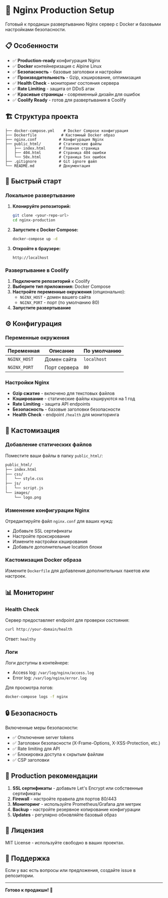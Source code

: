 # 🚀 Nginx Production Setup

Готовый к продакшн развертыванию Nginx сервер с Docker и базовыми настройками безопасности.

## 📋 Особенности

- ✅ **Production-ready** конфигурация Nginx
- ✅ **Docker** контейнеризация с Alpine Linux
- ✅ **Безопасность** - базовые заголовки и настройки
- ✅ **Производительность** - Gzip, кэширование, оптимизация
- ✅ **Health Check** - мониторинг состояния сервера
- ✅ **Rate Limiting** - защита от DDoS атак
- ✅ **Красивые страницы** - современный дизайн для ошибок
- ✅ **Coolify Ready** - готов для развертывания в Coolify

## 🏗️ Структура проекта

```
├── docker-compose.yml    # Docker Compose конфигурация
├── Dockerfile           # Кастомный Docker образ
├── nginx.conf          # Конфигурация Nginx
├── public_html/        # Статические файлы
│   ├── index.html      # Главная страница
│   ├── 404.html        # Страница 404 ошибки
│   └── 50x.html        # Страница 5xx ошибок
├── .gitignore          # Git ignore файл
└── README.md           # Документация
```

## 🚀 Быстрый старт

### Локальное развертывание

1. **Клонируйте репозиторий:**
   ```bash
   git clone <your-repo-url>
   cd nginx-production
   ```

2. **Запустите с Docker Compose:**
   ```bash
   docker-compose up -d
   ```

3. **Откройте в браузере:**
   ```
   http://localhost
   ```

### Развертывание в Coolify

1. **Подключите репозиторий** к Coolify
2. **Выберите тип приложения:** Docker Compose
3. **Настройте переменные окружения** (опционально):
   - `NGINX_HOST` - домен вашего сайта
   - `NGINX_PORT` - порт (по умолчанию 80)
4. **Запустите развертывание**

## ⚙️ Конфигурация

### Переменные окружения

| Переменная | Описание | По умолчанию |
|------------|----------|--------------|
| `NGINX_HOST` | Домен сайта | `localhost` |
| `NGINX_PORT` | Порт сервера | `80` |

### Настройки Nginx

- **Gzip сжатие** - включено для текстовых файлов
- **Кэширование** - статические файлы кэшируются на 1 год
- **Rate Limiting** - защита API endpoints
- **Безопасность** - базовые заголовки безопасности
- **Health Check** - endpoint `/health` для мониторинга

## 🔧 Кастомизация

### Добавление статических файлов

Поместите ваши файлы в папку `public_html/`:

```bash
public_html/
├── index.html
├── css/
│   └── style.css
├── js/
│   └── script.js
└── images/
    └── logo.png
```

### Изменение конфигурации Nginx

Отредактируйте файл `nginx.conf` для ваших нужд:

- Добавьте SSL сертификаты
- Настройте проксирование
- Измените настройки кэширования
- Добавьте дополнительные location блоки

### Кастомизация Docker образа

Измените `Dockerfile` для добавления дополнительных пакетов или настроек.

## 📊 Мониторинг

### Health Check

Сервер предоставляет endpoint для проверки состояния:

```bash
curl http://your-domain/health
```

Ответ: `healthy`

### Логи

Логи доступны в контейнере:
- Access log: `/var/log/nginx/access.log`
- Error log: `/var/log/nginx/error.log`

Для просмотра логов:
```bash
docker-compose logs -f nginx
```

## 🔒 Безопасность

Включенные меры безопасности:

- ✅ Отключение server tokens
- ✅ Заголовки безопасности (X-Frame-Options, X-XSS-Protection, etc.)
- ✅ Rate limiting для API
- ✅ Блокировка доступа к скрытым файлам
- ✅ CSP заголовки

## 🚀 Production рекомендации

1. **SSL сертификаты** - добавьте Let's Encrypt или собственные сертификаты
2. **Firewall** - настройте правила для портов 80/443
3. **Мониторинг** - используйте Prometheus/Grafana для метрик
4. **Backup** - настройте резервное копирование конфигурации
5. **Updates** - регулярно обновляйте базовый образ

## 📝 Лицензия

MIT License - используйте свободно в ваших проектах.

## 🤝 Поддержка

Если у вас есть вопросы или предложения, создайте issue в репозитории.

---

**Готово к продакшн! 🎉**
